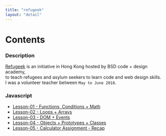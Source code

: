 ```yaml
---
title: "refugeek"
layout: "detail"
---
```


# Contents

### Description

[Refugeek](https://refugeek.org/) is an initiative in Hong Kong hosted by BSD code + design academy,  
to teach refugees and asylum seekers to learn code and web design skills.  
I was a volunteer teacher between `May to June 2018`.

### Javascript

- [Lesson-01 - Functions, Conditions + Math](./js/01/)
- [Lesson-02 - Loops + Arrays](./js/02/)
- [Lesson-03 - DOM + Events](./js/03/)
- [Lesson-04 - Objects + Prototypes + Classes](./js/04/)
- [Lesson-05 - Calculator Assignment - Recap](./js/05/)
